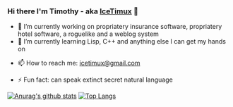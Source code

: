 ### Hi there I'm Timothy - aka [IceTimux](https://github.com/IceTimux) 👋

- 🔭 I’m currently working on propriatery insurance software, propriatery hotel software, a roguelike and a weblog system
- 🌱 I’m currently learning Lisp, C++ and anything else I can get my hands on 
<!-- - 👯 I’m looking to collaborate on -->  
<!-- - 🤔 I’m looking for help with -->
<!-- - 💬 Talk to me about -->
- 📫 How to reach me: icetimux@gmail.com
<!-- - 😄 Pronouns: ... -->
- ⚡ Fun fact: can speak extinct secret natural language

[![Anurag's github stats](https://github-readme-stats.vercel.app/api?username=IceTimux)](https://github.com/anuraghazra/github-readme-stats)
[![Top Langs](https://github-readme-stats.vercel.app/api/top-langs/?username=IceTimux)](https://github.com/anuraghazra/github-readme-stats)
